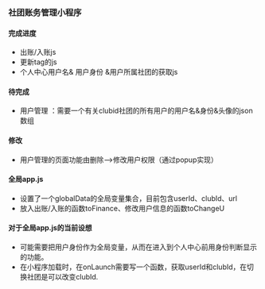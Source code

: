 ### 社团账务管理小程序
#### 完成进度
* 出账/入账js
* 更新tag的js
* 个人中心用户名& 用户身份 &用户所属社团的获取js
#### 待完成
* 用户管理 ：需要一个有关clubid社团的所有用户的用户名&身份&头像的json数组
#### 修改
* 用户管理的页面功能由删除——>修改用户权限（通过popup实现）

#### 全局app.js
* 设置了一个globalData的全局变量集合，目前包含userId、clubId、url
* 放入出账/入账的函数toFinance、修改用户信息的函数toChangeU

#### 对于全局app.js的当前设想
* 可能需要把用户身份作为全局变量，从而在进入到个人中心前用身份判断显示的功能。
* 在小程序加载时，在onLaunch需要写一个函数，获取userId和clubId，在切换社团是可以改变clubId.